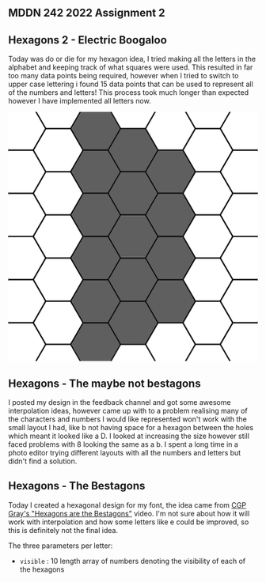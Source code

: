 ## MDDN 242 2022 Assignment 2

## Hexagons 2 - Electric Boogaloo

Today was do or die for my hexagon idea, I tried making all the letters in the alphabet and keeping track of what squares were used. This resulted in far too many data points being required, however when I tried to switch to upper case lettering i found 15 data points that can be used to represent all of the numbers and letters! This process took much longer than expected however I have implemented all letters now.

![image](layout.png)

## Hexagons - The maybe not bestagons

I posted my design in the feedback channel and got some awesome interpolation ideas, however came up with to a problem realising many of the characters and numbers I would like represented won't work with the small layout I had, like b not having space for a hexagon between the holes which meant it looked like a D. I looked at increasing the size however still faced problems with 8 looking the same as a b. I spent a long time in a photo editor trying different layouts with all the numbers and letters but didn't find a solution.

## Hexagons - The Bestagons
Today I created a hexagonal design for my font, the idea came from [CGP Gray's "Hexagons are the Bestagons"](https://www.youtube.com/watch?v=thOifuHs6eY) video. I'm not sure about how it will work with interpolation and how some letters like e could be improved, so this is definitely not the final idea.

The three parameters per letter:
  * `visible` : 10 length array of numbers denoting the visibility of each of the hexagons
